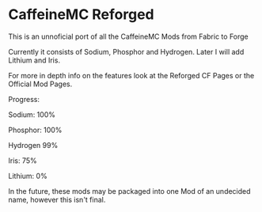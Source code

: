 # CaffeineMC Reforged

This is an unnoficial port of all the CaffeineMC Mods from Fabric to Forge

Currently it consists of Sodium, Phosphor and Hydrogen. Later I will add Lithium and Iris.

For more in depth info on the features look at the Reforged CF Pages or the Official Mod Pages.


Progress:

Sodium: 100%

Phosphor: 100%

Hydrogen 99%

Iris: 75%

Lithium: 0%

In the future, these mods may be packaged into one Mod of an undecided name, however this isn't final.
